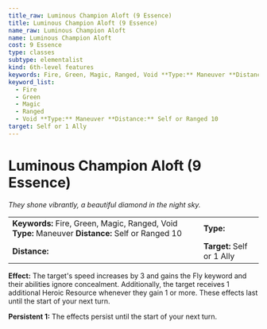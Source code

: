 ```yaml
---
title_raw: Luminous Champion Aloft (9 Essence)
title: Luminous Champion Aloft (9 Essence)
name_raw: Luminous Champion Aloft
name: Luminous Champion Aloft
cost: 9 Essence
type: classes
subtype: elementalist
kind: 6th-level features
keywords: Fire, Green, Magic, Ranged, Void **Type:** Maneuver **Distance:** Self or Ranged 10
keyword_list:
  - Fire
  - Green
  - Magic
  - Ranged
  - Void **Type:** Maneuver **Distance:** Self or Ranged 10
target: Self or 1 Ally
---
```


# Luminous Champion Aloft (9 Essence)

*They shone vibrantly, a beautiful diamond in the night sky.*

|                                                                                                   |                            |
| :------------------------------------------------------------------------------------------------ | :------------------------- |
| **Keywords:** Fire, Green, Magic, Ranged, Void **Type:** Maneuver **Distance:** Self or Ranged 10 | **Type:**                  |
| **Distance:**                                                                                     | **Target:** Self or 1 Ally |

**Effect:** The target's speed increases by 3 and gains the Fly keyword and their abilities ignore concealment. Additionally, the target receives 1 additional Heroic Resource whenever they gain 1 or more. These effects last until the start of your next turn.

**Persistent 1:** The effects persist until the start of your next turn.

